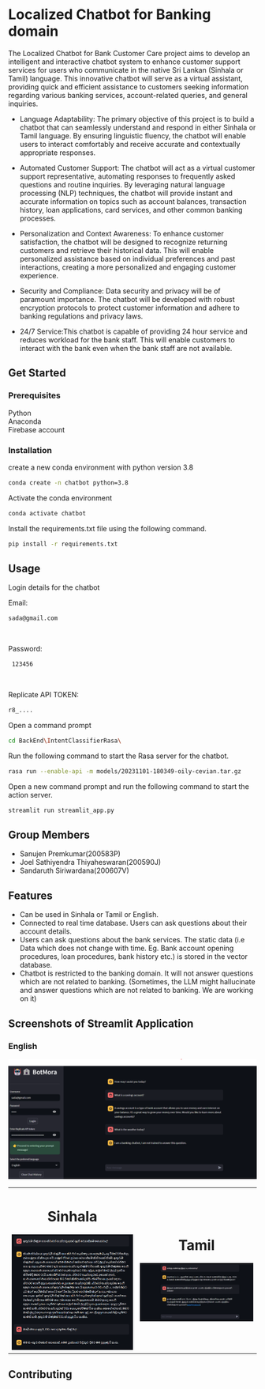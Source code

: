 # Localized Chatbot for Banking domain

The Localized Chatbot for Bank Customer Care project aims to develop an intelligent and interactive chatbot system to enhance customer support services for users who communicate in the native Sri Lankan (Sinhala or Tamil) language. This innovative chatbot will serve as a virtual assistant, providing quick and efficient assistance to customers seeking information regarding various banking services, account-related queries, and general inquiries.

- Language Adaptability: The primary objective of this project is to build a chatbot that can seamlessly understand and respond in either Sinhala or Tamil language. By ensuring linguistic fluency, the chatbot will enable users to interact comfortably and receive accurate and contextually appropriate responses.

- Automated Customer Support: The chatbot will act as a virtual customer support representative, automating responses to frequently asked questions and routine inquiries. By leveraging natural language processing (NLP) techniques, the chatbot will provide instant and accurate information on topics such as account balances, transaction history, loan applications, card services, and other common banking processes.

- Personalization and Context Awareness: To enhance customer satisfaction, the chatbot will be designed to recognize returning customers and retrieve their historical data. This will enable personalized assistance based on individual preferences and past interactions, creating a more personalized and engaging customer experience.

- Security and Compliance: Data security and privacy will be of paramount importance. The chatbot will be developed with robust encryption protocols to protect customer information and adhere to banking regulations and privacy laws.

- 24/7 Service:This chatbot is capable of providing 24 hour service and reduces workload for the bank staff. This will enable customers to interact with the bank even when the bank staff are not available.

## Get Started

### Prerequisites

Python <br>
Anaconda <br>
Firebase account

### Installation

create a new conda environment with python version 3.8

```bash
conda create -n chatbot python=3.8
```

Activate the conda environment

```bash
conda activate chatbot
```

Install the requirements.txt file using the following command.

```bash
pip install -r requirements.txt
```

## Usage

Login details for the chatbot

Email:

```bash
sada@gmail.com
```

<br>

Password:

```bash
 123456
```

<br>

Replicate API TOKEN:

```bash
r8_....
```

Open a command prompt

```bash
cd BackEnd\IntentClassifierRasa\
```

Run the following command to start the Rasa server for the chatbot.

```bash
rasa run --enable-api -m models/20231101-180349-oily-cevian.tar.gz
```

Open a new command prompt and run the following command to start the action server.

```bash
streamlit run streamlit_app.py
```

## Group Members

- Sanujen Premkumar(200583P)
- Joel Sathiyendra Thiyaheswaran(200590J)
- Sandaruth Siriwardana(200607V)

## Features

- Can be used in Sinhala or Tamil or English.
- Connected to real time database. Users can ask questions about their account details.
- Users can ask questions about the bank services. The static data (i.e Data which does not change with time. Eg. Bank account opening procedures, loan procedures, bank history etc.) is stored in the vector database.
- Chatbot is restricted to the banking domain. It will not answer questions which are not related to banking.
  (Sometimes, the LLM might hallucinate and answer questions which are not related to banking. We are working on it)

## Screenshots of Streamlit Application

### English

![English](./screenshots/english.png)

<table align="center">
  <tr>
    <td align="center">
     <h1 style="text-align:center;">Sinhala</h1>
      <img src="https://github.com/joelsathi/FinalProject/blob/7b482f5839a221fc5951182e53ac2ede3e80e1a4/screenshots/sinhala.png" width="450" alt="Image 1">     
    </td>
    <td align="center">
      <h1 style="text-align:center;">Tamil</h1>
      <img src="https://github.com/joelsathi/FinalProject/blob/7b482f5839a221fc5951182e53ac2ede3e80e1a4/screenshots/tamil.png" width="450" alt="Image 2">
    </td>
  </tr>
</table>

## Contributing

